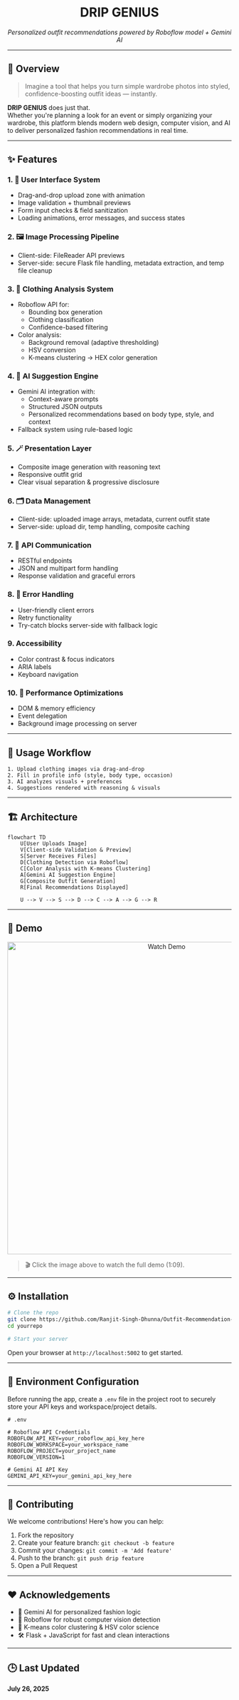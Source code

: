 <div align="center">
  <h1>DRIP GENIUS</h1>
  <p><i>Personalized outfit recommendations powered by Roboflow model + Gemini AI</i></p>
  
</div>

---

## 🧩 Overview

> Imagine a tool that helps you turn simple wardrobe photos into styled, confidence-boosting outfit ideas — instantly.

**DRIP GENIUS** does just that.  
Whether you're planning a look for an event or simply organizing your wardrobe, this platform blends modern web design, computer vision, and AI to deliver personalized fashion recommendations in real time.


---

## ✨ Features


### 1. 🎨 User Interface System
- Drag-and-drop upload zone with animation
- Image validation + thumbnail previews
- Form input checks & field sanitization
- Loading animations, error messages, and success states

### 2. 🖼 Image Processing Pipeline
- Client-side: FileReader API previews
- Server-side: secure Flask file handling, metadata extraction, and temp file cleanup

### 3. 👗 Clothing Analysis System
- Roboflow API for:
  - Bounding box generation
  - Clothing classification
  - Confidence-based filtering
- Color analysis:
  - Background removal (adaptive thresholding)
  - HSV conversion
  - K-means clustering → HEX color generation

### 4. 🧠 AI Suggestion Engine
- Gemini AI integration with:
  - Context-aware prompts
  - Structured JSON outputs
  - Personalized recommendations based on body type, style, and context
- Fallback system using rule-based logic

### 5. 🪄 Presentation Layer
- Composite image generation with reasoning text
- Responsive outfit grid
- Clear visual separation & progressive disclosure

### 6. 🗂 Data Management
- Client-side: uploaded image arrays, metadata, current outfit state
- Server-side: upload dir, temp handling, composite caching

### 7. 🔌 API Communication
- RESTful endpoints
- JSON and multipart form handling
- Response validation and graceful errors

### 8. 🛑 Error Handling
- User-friendly client errors
- Retry functionality
- Try-catch blocks server-side with fallback logic

### 9.  Accessibility
- Color contrast & focus indicators
- ARIA labels
- Keyboard navigation

### 10. 🚀 Performance Optimizations
- DOM & memory efficiency
- Event delegation
- Background image processing on server



---

## 🚶 Usage Workflow

```plaintext
1. Upload clothing images via drag-and-drop
2. Fill in profile info (style, body type, occasion)
3. AI analyzes visuals + preferences
4. Suggestions rendered with reasoning & visuals
```

---

## 🏗️ Architecture

```mermaid
flowchart TD
    U[User Uploads Image]
    V[Client-side Validation & Preview]
    S[Server Receives Files]
    D[Clothing Detection via Roboflow]
    C[Color Analysis with K-means Clustering]
    A[Gemini AI Suggestion Engine]
    G[Composite Outfit Generation]
    R[Final Recommendations Displayed]

    U --> V --> S --> D --> C --> A --> G --> R
```


---

## 🎥 Demo

<p align="center">
  <a href="https://www.youtube.com/watch?v=LjIaYI_8Rxg" target="_blank">
    <img src="https://www.youtube.com/watch?v=LjIaYI_8Rxg" alt="Watch Demo" width="700"/>
  </a>
</p>

> 🎬 Click the image above to watch the full demo (1:09).

---

## ⚙️ Installation

```bash
# Clone the repo
git clone https://github.com/Ranjit-Singh-Dhunna/Outfit-Recommendation-System.git
cd yourrepo

# Start your server
```

Open your browser at `http://localhost:5002` to get started.



---

## 🔐 Environment Configuration

Before running the app, create a `.env` file in the project root to securely store your API keys and workspace/project details.

```env
# .env

# Roboflow API Credentials
ROBOFLOW_API_KEY=your_roboflow_api_key_here
ROBOFLOW_WORKSPACE=your_workspace_name
ROBOFLOW_PROJECT=your_project_name
ROBOFLOW_VERSION=1

# Gemini AI API Key
GEMINI_API_KEY=your_gemini_api_key_here
```
---

## 🤝 Contributing

We welcome contributions! Here's how you can help:

1. Fork the repository
2. Create your feature branch: `git checkout -b feature`
3. Commit your changes: `git commit -m 'Add feature'`
4. Push to the branch: `git push drip feature`
5. Open a Pull Request

---

## ❤️ Acknowledgements

- 🧠 Gemini AI for personalized fashion logic  
- 🤖 Roboflow for robust computer vision detection  
- 🎨 K-means color clustering & HSV color science  
- 🛠 Flask + JavaScript for fast and clean interactions  


---

## 🕒 Last Updated

**July 26, 2025**
